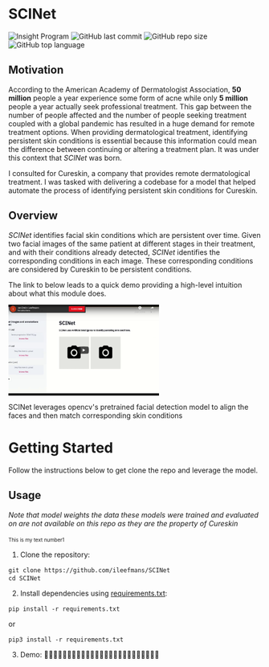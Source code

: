 # SCINet


![Insight Program](https://img.shields.io/badge/Insight-Artificial%20Intelligence-lightgrey)
![GitHub last commit](https://img.shields.io/github/last-commit/ileefmans/SCINet)
![GitHub repo size](https://img.shields.io/github/repo-size/ileefmans/SCINet.svg)
![GitHub top language](https://img.shields.io/github/languages/top/ileefmans/SCINet)

## Motivation
According to the American Academy of Dermatologist Association, **50 million** people a year experience some form of acne while only **5 million** people a year actually seek professional treatment. This gap between  the number of people affected and the number of people seeking treatment coupled with a global pandemic has resulted in a huge demand for remote treatment options. When providing dermatological treatment, identifying persistent skin conditions is essential because this information could mean the difference between continuing or altering a treatment plan. It was under this context that *SCINet* was born.  

I consulted for Cureskin, a company that provides remote dermatological treatment. I was tasked with delivering a codebase for a model that helped automate the process of identifying persistent skin conditions for Cureskin.

## Overview
*SCINet* identifies facial skin conditions which are persistent over time. Given two facial images of the same patient at different stages in their treatment, and with their conditions already detected, *SCINet* identifies the corresponding conditions in each image. These corresponding conditions are considered by Cureskin to be persistent conditions. 
  
  The link to below leads to a quick demo providing a high-level intuition about what this module does.


[<img src="https://github.com/ileefmans/Re-Identifying_Persistent_Skin_Conditions/blob/master/images/Screen_Shot_2020-10-06.png" width=300 align=center>](https://www.youtube.com/watch?v=fg9VBqtjan4)  

SCINet leverages opencv's pretrained facial detection model to align the faces and then match corresponding skin conditions
  
  
  # Getting Started  
  Follow the instructions below to get clone the repo and leverage the model.
  ## Usage  
  
  *Note that model weights the data these models were trained and evaluated on are not available on this repo as they are the property of Cureskin*
  
  <font size="1"> This is my text number1</font>
  
  1. Clone the repository:  
  ```shell script
  git clone https://github.com/ileefmans/SCINet
  cd SCINet
  ```  
  2. Install dependencies using [requirements.txt](./requirements.txt):
  ```shell script
  pip install -r requirements.txt
  ```  
  or 
  ```shell script 
  pip3 install -r requirements.txt
  ```
  3. Demo: 🏃🏿‍♀️🏃🏿🏃🏾‍♀️🏃🏾🏃🏽‍♀️🏃🏽🏃🏻‍♀️🏃🏻🏃🏼‍♀️🏃🏼 
  
  
  
  
  
